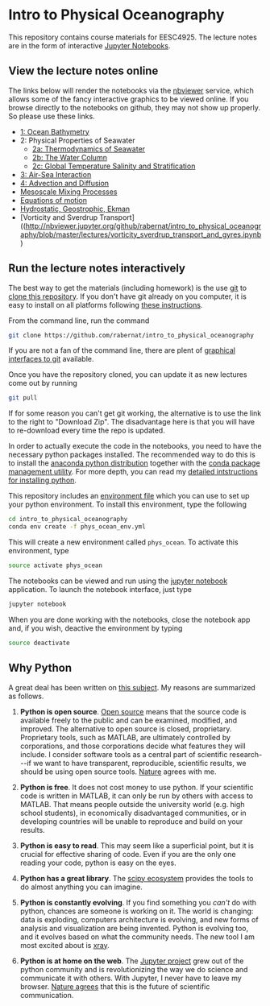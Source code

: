# Intro to Physical Oceanography #

This repository contains course materials for EESC4925. The lecture notes are in the form of interactive [Jupyter Notebooks](https://jupyter-notebook.readthedocs.io/en/stable/examples/Notebook/What%20is%20the%20Jupyter%20Notebook.html).

## View the lecture notes online ##

The links below will render the notebooks via the [nbviewer](http://nbviewer.jupyter.org/) service, which allows some of the fancy interactive graphics to be viewed online. If you browse directly to the notebooks on github, they may not show up properly. So please use these links.

* [1: Ocean Bathymetry](http://nbviewer.jupyter.org/github/rabernat/intro_to_physical_oceanography/blob/master/lectures/01_ocean_bathymetry.ipynb)
* 2: Physical Properties of Seawater
  * [2a: Thermodynamics of Seawater](http://nbviewer.jupyter.org/github/rabernat/intro_to_physical_oceanography/blob/master/lectures/02-a_thermodynamics_of_seawater.ipynb)
  * [2b: The Water Column](http://nbviewer.jupyter.org/github/rabernat/intro_to_physical_oceanography/blob/master/lectures/02-b_the_water_column.ipynb)
  * [2c: Global Temperature Salinity and Stratification](http://nbviewer.jupyter.org/github/rabernat/intro_to_physical_oceanography/blob/master/lectures/02-c_ocean_temperature_salinity_stratification.ipynb)
* [3: Air-Sea Interaction](http://nbviewer.jupyter.org/github/rabernat/intro_to_physical_oceanography/blob/master/lectures/03_air_sea_exchange.ipynb)
* [4: Advection and Diffusion](http://nbviewer.jupyter.org/github/rabernat/intro_to_physical_oceanography/blob/master/lectures/04_advection_diffusion_continuity.ipynb)
* [Mesoscale Mixing Processes](http://nbviewer.jupyter.org/github/rabernat/intro_to_physical_oceanography/blob/master/lectures/mesoscale_mixing.ipynb)
* [Equations of motion](http://nbviewer.jupyter.org/github/rabernat/intro_to_physical_oceanography/blob/master/lectures/equations_of_motion.ipynb)
* [Hydrostatic, Geostrophic, Ekman](http://nbviewer.jupyter.org/github/rabernat/intro_to_physical_oceanography/blob/master/lectures/hydrostatic_geostrophic_ekman.ipynb)
* [Vorticity and Sverdrup Transport]((http://nbviewer.jupyter.org/github/rabernat/intro_to_physical_oceanography/blob/master/lectures/vorticity_sverdrup_transport_and_gyres.ipynb)

## Run the lecture notes interactively ##

The best way to get the materials (including homework) is the use [git](https://git-scm.com/) to [clone this repository](https://git-scm.com/book/en/v2/Git-Basics-Getting-a-Git-Repository). If you don't have git already on you computer, it is easy to install on all platforms following [these instructions](https://git-scm.com/book/en/v2/Getting-Started-Installing-Git).

From the command line, run the command

```bash
git clone https://github.com/rabernat/intro_to_physical_oceanography
```

If you are not a fan of the command line, there are plent of [graphical interfaces to git](https://git-scm.com/download/gui/linux) available.

Once you have the repository cloned, you can update it as new lectures come out by running

```bash
git pull
```

If for some reason you can't get git working, the alternative is to use the link to the right to "Download Zip". The disadvantage here is that you will have to re-download every time the repo is updated.

In order to actually execute the code in the notebooks, you need to have the necessary python packages installed.
The recommended way to do this is to install the [anaconda python distribution](https://www.anaconda.com/download/) together with the [conda package management utility](https://conda.io/docs/).
For more depth, you can read my [detailed intstructions for installing python](https://rabernat.github.io/research_computing/python.html).

This repository includes an [environment file](https://github.com/rabernat/intro_to_physical_oceanography/blob/master/phys_ocean_env.yml) which you can use to set up your python environment. To install this environment, type the following

```bash
cd intro_to_physical_oceanography
conda env create -f phys_ocean_env.yml
```

This will create a new environment called `phys_ocean`. To activate this environment, type

```bash
source activate phys_ocean
```

The notebooks can be viewed and run using the [jupyter notebook](https://jupyter-notebook.readthedocs.io/en/stable/notebook.html) application. To launch the notebook interface, just type

```bash
jupyter notebook
```

When you are done working with the notebooks, close the notebook app and, if you wish, deactive the environment by typing

```bash
source deactivate
```


## Why Python ##

A great deal has been written on [this subject](http://cyrille.rossant.net/why-using-python-for-scientific-computing/).
My reasons are summarized as follows.

1. __Python is open source__. [Open source](https://en.wikipedia.org/wiki/Open_source)
means that the source code is available freely to the public and can be examined,
modified, and improved. The alternative to open source is closed, proprietary.
Proprietary tools, such as MATLAB, are ultimately controlled by corporations, and
those corporations decide what features they will include. I consider software
tools as a central part of scientific research---if we want to have transparent,
reproducible, scientific results, we should be using open source tools.
[Nature](http://www.nature.com/nature/journal/v482/n7386/full/nature10836.html)
agrees with me.

1. __Python is free__. It does not cost money to use python. If your scientific
code is written in MATLAB, it can only be run by others with access to MATLAB.
That means people outside the university world (e.g. high school students), in
economically disadvantaged communities, or in developing countries will be
unable to reproduce and build on your results.

1. __Python is easy to read__. This may seem like a superficial point, but it is
crucial for effective sharing of code. Even if you are the only one reading
your code, python is easy on the eyes.

1. __Python has a great library__. The [scipy ecosystem](http://scipy.org)
provides the tools to do almost anything you can imagine.

1. __Python is constantly evolving__. If you find something you _can't_ do with
python, chances are someone is working on it. The world is changing: data is
exploding, computers architecture is evolving, and new forms of analysis and
visualization are being invented. Python is evolving too, and it evolves based
on what the community needs. The new tool I am most excited about is
[xray](http://continuum.io/blog/xray-dask).

1. __Python is at home on the web__. The [Jupyter project](https://jupyter.org/)
grew out of the python community and is revolutionizing the way we do science
and communicate it with others. With Jupyter, I never have to leave my browser.
[Nature agrees](http://www.nature.com/news/interactive-notebooks-sharing-the-code-1.16261)
that this is the future of scientific communication.
